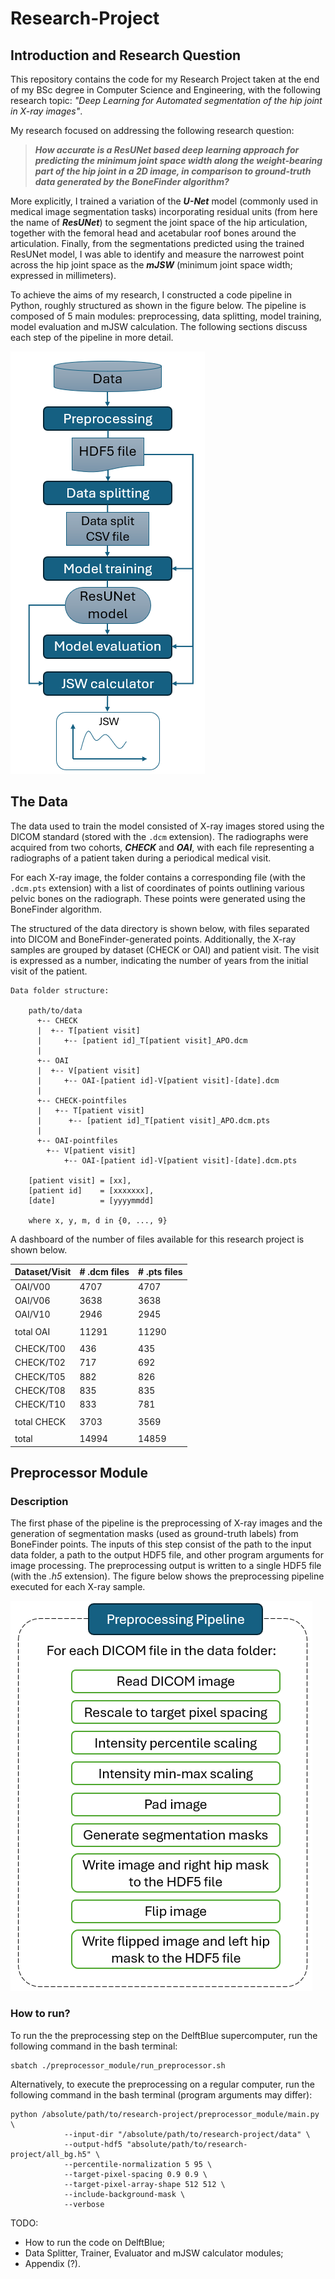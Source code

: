 # Research-Project

## Introduction and Research Question

This repository contains the code for my Research Project taken at the end of my BSc degree in Computer Science and Engineering, with the following research topic: *"Deep Learning for Automated segmentation of the hip joint in X-ray images"*.

My research focused on addressing the following research question:

> ***How accurate is a ResUNet based deep learning approach for predicting the minimum joint space width along the weight-bearing part of the hip joint in a 2D image, in comparison to ground-truth data generated by the BoneFinder algorithm?***

More explicitly, I trained a variation of the ***U-Net*** model (commonly used in medical image segmentation tasks) incorporating residual units (from here the name of ***ResUNet***) to segment the joint space of the hip articulation, together with the femoral head and acetabular roof bones around the articulation. 
Finally, from the segmentations predicted using the trained ResUNet model, I was able to identify and measure the narrowest point across the hip joint space as the ***mJSW***  (minimum joint space width; expressed in millimeters).

To achieve the aims of my research, I constructed a code pipeline in Python, roughly structured as shown in the figure below. The pipeline is composed of 5 main modules: preprocessing, data splitting, model training, model evaluation and mJSW calculation. The following sections discuss each step of the pipeline in more detail.

![Code pipeline](./images/pipeline.png "Code pipeline")


## The Data

The data used to train the model consisted of X-ray images stored using the DICOM standard (stored with the `.dcm` extension). The radiographs were acquired from two cohorts, ***CHECK*** and ***OAI***, with each file representing a radiographs of a patient taken during a periodical medical visit.

For each X-ray image, the folder contains a corresponding file (with the `.dcm.pts` extension) with a list of coordinates of points outlining various pelvic bones on the radiograph. These points were generated using the BoneFinder algorithm.

The structured of the data directory is shown below, with files separated into DICOM and BoneFinder-generated points. Additionally, the X-ray samples are grouped by dataset (CHECK or OAI) and patient visit. The visit is expressed as a number, indicating the number of years from the initial visit of the patient.

```
Data folder structure:

    path/to/data
      +-- CHECK
      |  +-- T[patient visit]
      |     +-- [patient id]_T[patient visit]_APO.dcm
      |
      +-- OAI
      |  +-- V[patient visit]
      |     +-- OAI-[patient id]-V[patient visit]-[date].dcm
      |
      +-- CHECK-pointfiles
      |   +-- T[patient visit]
      |      +-- [patient id]_T[patient visit]_APO.dcm.pts
      |
      +-- OAI-pointfiles
        +-- V[patient visit]
            +-- OAI-[patient id]-V[patient visit]-[date].dcm.pts

    [patient visit] = [xx],
    [patient id]    = [xxxxxxx],
    [date]          = [yyyymmdd]

    where x, y, m, d in {0, ..., 9}
```

A dashboard of the number of files available for this research project is shown below. 

| Dataset/Visit | \# .dcm files | \# .pts files |
|---------------|---------------|---------------|
| OAI/V00       | 4707          | 4707          |
| OAI/V06       | 3638          | 3638          |
| OAI/V10       | 2946          | 2945          |
|               |               |               |
| total OAI     | 11291         | 11290         |
|               |               |               |
| CHECK/T00     | 436           | 435           |
| CHECK/T02     | 717           | 692           |
| CHECK/T05     | 882           | 826           |
| CHECK/T08     | 835           | 835           |
| CHECK/T10     | 833           | 781           |
|               |               |               |
| total CHECK   | 3703          | 3569          |
|               |               |               |
| total         | 14994         | 14859         |


## Preprocessor Module

### Description

The first phase of the pipeline is the preprocessing of X-ray images and the generation of segmentation masks (used as ground-truth labels) from BoneFinder points.
The inputs of this step consist of the path to the input data folder, a path to the output HDF5 file, and other program arguments for image processing.
The preprocessing output is written to a single HDF5 file (with the *.h5* extension).
The figure below shows the preprocessing pipeline executed for each X-ray sample.

![Preprocessing pipeline](./images/preprocessing_pipeline.png "Preprocessing pipeline")

### How to run?

To run the the preprocessing step on the DelftBlue supercomputer, run the following command in the bash terminal:
```
sbatch ./preprocessor_module/run_preprocessor.sh 
```

Alternatively, to execute the preprocessing on a regular computer, run the following command in the bash terminal (program arguments may differ):
```
python /absolute/path/to/research-project/preprocessor_module/main.py \
            --input-dir "/absolute/path/to/research-project/data" \
            --output-hdf5 "absolute/path/to/research-project/all_bg.h5" \
            --percentile-normalization 5 95 \
            --target-pixel-spacing 0.9 0.9 \
            --target-pixel-array-shape 512 512 \
            --include-background-mask \
            --verbose
```


TODO:
- How to run the code on DelftBlue;
- Data Splitter, Trainer, Evaluator and mJSW calculator modules;
- Appendix (?).
